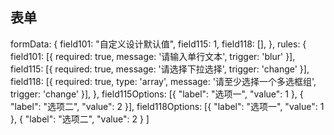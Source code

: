 ## 表单
  formData: {
        field101: "自定义设计默认值",
        field115: 1,
        field118: [],
      },
      rules: {
        field101: [{
          required: true,
          message: '请输入单行文本',
          trigger: 'blur'
        }],
        field115: [{
          required: true,
          message: '请选择下拉选择',
          trigger: 'change'
        }],
        field118: [{
          required: true,
          type: 'array',
          message: '请至少选择一个多选框组',
          trigger: 'change'
        }],
      },
      field115Options: [{
        "label": "选项一",
        "value": 1
      }, {
        "label": "选项二",
        "value": 2
      }],
      field118Options: [{
        "label": "选项一",
        "value": 1
      }, {
        "label": "选项二",
        "value": 2
      }
      ]